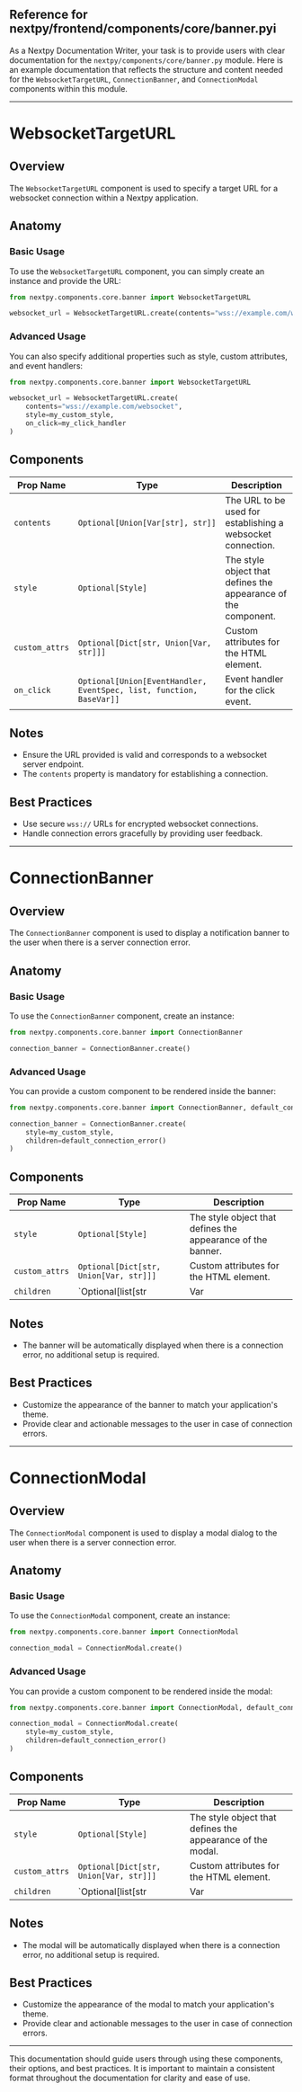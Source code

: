 ##  Reference for nextpy/frontend/components/core/banner.pyi

As a Nextpy Documentation Writer, your task is to provide users with clear documentation for the `nextpy/components/core/banner.py` module. Here is an example documentation that reflects the structure and content needed for the `WebsocketTargetURL`, `ConnectionBanner`, and `ConnectionModal` components within this module.

---

# WebsocketTargetURL

## Overview

The `WebsocketTargetURL` component is used to specify a target URL for a websocket connection within a Nextpy application.

## Anatomy

### Basic Usage

To use the `WebsocketTargetURL` component, you can simply create an instance and provide the URL:

```python
from nextpy.components.core.banner import WebsocketTargetURL

websocket_url = WebsocketTargetURL.create(contents="wss://example.com/websocket")
```

### Advanced Usage

You can also specify additional properties such as style, custom attributes, and event handlers:

```python
from nextpy.components.core.banner import WebsocketTargetURL

websocket_url = WebsocketTargetURL.create(
    contents="wss://example.com/websocket",
    style=my_custom_style,
    on_click=my_click_handler
)
```

## Components

| Prop Name      | Type                                                      | Description                                                  |
| -------------- | --------------------------------------------------------- | ------------------------------------------------------------ |
| `contents`     | `Optional[Union[Var[str], str]]`                          | The URL to be used for establishing a websocket connection.  |
| `style`        | `Optional[Style]`                                         | The style object that defines the appearance of the component. |
| `custom_attrs` | `Optional[Dict[str, Union[Var, str]]]`                    | Custom attributes for the HTML element.                      |
| `on_click`     | `Optional[Union[EventHandler, EventSpec, list, function, BaseVar]]` | Event handler for the click event.                           |

## Notes

- Ensure the URL provided is valid and corresponds to a websocket server endpoint.
- The `contents` property is mandatory for establishing a connection.

## Best Practices

- Use secure `wss://` URLs for encrypted websocket connections.
- Handle connection errors gracefully by providing user feedback.

---

# ConnectionBanner

## Overview

The `ConnectionBanner` component is used to display a notification banner to the user when there is a server connection error.

## Anatomy

### Basic Usage

To use the `ConnectionBanner` component, create an instance:

```python
from nextpy.components.core.banner import ConnectionBanner

connection_banner = ConnectionBanner.create()
```

### Advanced Usage

You can provide a custom component to be rendered inside the banner:

```python
from nextpy.components.core.banner import ConnectionBanner, default_connection_error

connection_banner = ConnectionBanner.create(
    style=my_custom_style,
    children=default_connection_error()
)
```

## Components

| Prop Name      | Type                                                      | Description                                                  |
| -------------- | --------------------------------------------------------- | ------------------------------------------------------------ |
| `style`        | `Optional[Style]`                                         | The style object that defines the appearance of the banner.   |
| `custom_attrs` | `Optional[Dict[str, Union[Var, str]]]`                    | Custom attributes for the HTML element.                      |
| `children`     | `Optional[list[str | Var | Component]]`                   | The components to be rendered inside the banner.             |

## Notes

- The banner will be automatically displayed when there is a connection error, no additional setup is required.

## Best Practices

- Customize the appearance of the banner to match your application's theme.
- Provide clear and actionable messages to the user in case of connection errors.

---

# ConnectionModal

## Overview

The `ConnectionModal` component is used to display a modal dialog to the user when there is a server connection error.

## Anatomy

### Basic Usage

To use the `ConnectionModal` component, create an instance:

```python
from nextpy.components.core.banner import ConnectionModal

connection_modal = ConnectionModal.create()
```

### Advanced Usage

You can provide a custom component to be rendered inside the modal:

```python
from nextpy.components.core.banner import ConnectionModal, default_connection_error

connection_modal = ConnectionModal.create(
    style=my_custom_style,
    children=default_connection_error()
)
```

## Components

| Prop Name      | Type                                                      | Description                                                  |
| -------------- | --------------------------------------------------------- | ------------------------------------------------------------ |
| `style`        | `Optional[Style]`                                         | The style object that defines the appearance of the modal.   |
| `custom_attrs` | `Optional[Dict[str, Union[Var, str]]]`                    | Custom attributes for the HTML element.                      |
| `children`     | `Optional[list[str | Var | Component]]`                   | The components to be rendered inside the modal.              |

## Notes

- The modal will be automatically displayed when there is a connection error, no additional setup is required.

## Best Practices

- Customize the appearance of the modal to match your application's theme.
- Provide clear and actionable messages to the user in case of connection errors.

---

This documentation should guide users through using these components, their options, and best practices. It is important to maintain a consistent format throughout the documentation for clarity and ease of use.